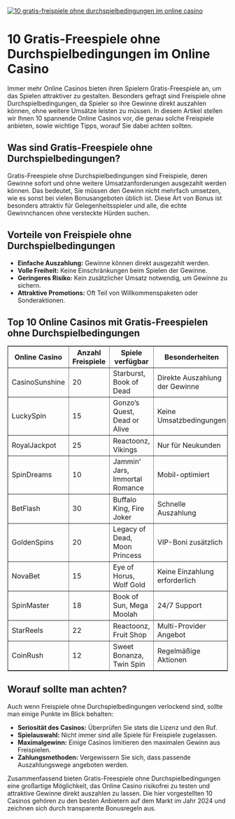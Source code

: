 [![10 gratis-freispiele ohne durchspielbedingungen im online casino](https://123-caf.pages.dev/gitsignup.png)](https://vrmoo.ru/Bt82HjjY)

<h1>10 Gratis-Freespiele ohne Durchspielbedingungen im Online Casino</h1>  <p>Immer mehr Online Casinos bieten ihren Spielern Gratis-Freespiele an, um das Spielen attraktiver zu gestalten. Besonders gefragt sind Freispiele ohne Durchspielbedingungen, da Spieler so ihre Gewinne direkt auszahlen können, ohne weitere Umsätze leisten zu müssen. In diesem Artikel stellen wir Ihnen 10 spannende Online Casinos vor, die genau solche Freispiele anbieten, sowie wichtige Tipps, worauf Sie dabei achten sollten.</p>  <h2>Was sind Gratis-Freespiele ohne Durchspielbedingungen?</h2> <p>Gratis-Freespiele ohne Durchspielbedingungen sind Freispiele, deren Gewinne sofort und ohne weitere Umsatzanforderungen ausgezahlt werden können. Das bedeutet, Sie müssen den Gewinn nicht mehrfach umsetzen, wie es sonst bei vielen Bonusangeboten üblich ist. Diese Art von Bonus ist besonders attraktiv für Gelegenheitsspieler und alle, die echte Gewinnchancen ohne versteckte Hürden suchen.</p>  <h2>Vorteile von Freispiele ohne Durchspielbedingungen</h2> <ul>   <li><strong>Einfache Auszahlung:</strong> Gewinne können direkt ausgezahlt werden.</li>   <li><strong>Volle Freiheit:</strong> Keine Einschränkungen beim Spielen der Gewinne.</li>   <li><strong>Geringeres Risiko:</strong> Kein zusätzlicher Umsatz notwendig, um Gewinne zu sichern.</li>   <li><strong>Attraktive Promotions:</strong> Oft Teil von Willkommenspaketen oder Sonderaktionen.</li> </ul>  <h2>Top 10 Online Casinos mit Gratis-Freespielen ohne Durchspielbedingungen</<h2> <table border="1" cellpadding="5" cellspacing="0">   <thead>     <tr>       <th>Online Casino</th>       <th>Anzahl Freispiele</th>       <th>Spiele verfügbar</th>       <th>Besonderheiten</th>     </tr>   </thead>   <tbody>     <tr>       <td>CasinoSunshine</td>       <td>20</td>       <td>Starburst, Book of Dead</td>       <td>Direkte Auszahlung der Gewinne</td>     </tr>     <tr>       <td>LuckySpin</td>       <td>15</td>       <td>Gonzo’s Quest, Dead or Alive</td>       <td>Keine Umsatzbedingungen</td>     </tr>     <tr>       <td>RoyalJackpot</td>       <td>25</td>       <td>Reactoonz, Vikings</td>       <td>Nur für Neukunden</td>     </tr>     <tr>       <td>SpinDreams</td>       <td>10</td>       <td>Jammin' Jars, Immortal Romance</td>       <td>Mobil-optimiert</td>     </tr>     <tr>       <td>BetFlash</td>       <td>30</td>       <td>Buffalo King, Fire Joker</td>       <td>Schnelle Auszahlung</td>     </tr>     <tr>       <td>GoldenSpins</td>       <td>20</td>       <td>Legacy of Dead, Moon Princess</td>       <td>VIP-Boni zusätzlich</td>     </tr>     <tr>       <td>NovaBet</td>       <td>15</td>       <td>Eye of Horus, Wolf Gold</td>       <td>Keine Einzahlung erforderlich</td>     </tr>     <tr>       <td>SpinMaster</td>       <td>18</td>       <td>Book of Sun, Mega Moolah</td>       <td>24/7 Support</td>     </tr>     <tr>       <td>StarReels</td>       <td>22</td>       <td>Reactoonz, Fruit Shop</td>       <td>Multi-Provider Angebot</td>     </tr>     <tr>       <td>CoinRush</td>       <td>12</td>       <td>Sweet Bonanza, Twin Spin</td>       <td>Regelmäßige Aktionen</td>     </tr>   </tbody> </table>  <h2>Worauf sollte man achten?</h2> <p>Auch wenn Freispiele ohne Durchspielbedingungen verlockend sind, sollte man einige Punkte im Blick behalten:</p> <ul>   <li><strong>Seriosität des Casinos:</strong> Überprüfen Sie stets die Lizenz und den Ruf.</li>   <li><strong>Spielauswahl:</strong> Nicht immer sind alle Spiele für Freispiele zugelassen.</li>   <li><strong>Maximalgewinn:</strong> Einige Casinos limitieren den maximalen Gewinn aus Freispielen.</li>   <li><strong>Zahlungsmethoden:</strong> Vergewissern Sie sich, dass passende Auszahlungswege angeboten werden.</li> </ul>  <p>Zusammenfassend bieten Gratis-Freespiele ohne Durchspielbedingungen eine großartige Möglichkeit, das Online Casino risikofrei zu testen und attraktive Gewinne direkt auszahlen zu lassen. Die hier vorgestellten 10 Casinos gehören zu den besten Anbietern auf dem Markt im Jahr 2024 und zeichnen sich durch transparente Bonusregeln aus.</p>
